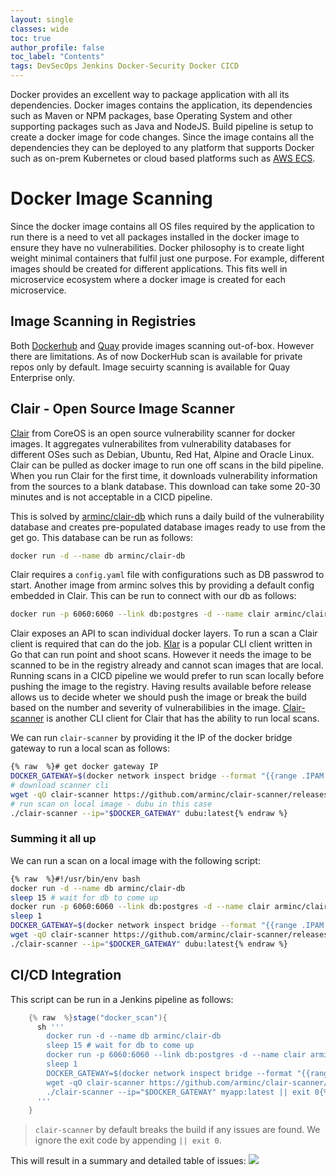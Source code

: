 ```yaml
---
layout: single
classes: wide
toc: true
author_profile: false
toc_label: "Contents"      
tags: DevSecOps Jenkins Docker-Security Docker CICD
---
```

Docker provides an excellent way to package application with all its dependencies. Docker images contains the application, its dependencies such as Maven or NPM packages, base Operating System and other supporting packages such as Java and NodeJS. Build pipeline is setup to create a docker image for code changes. Since the image contains all the dependencies they can be deployed to any platform that supports Docker such as on-prem Kubernetes or cloud based platforms such as [AWS ECS](https://aws.amazon.com/ecs/).

# Docker Image Scanning

Since the docker image contains all OS files required by the application to run there is a need to vet all packages installed in the docker image to ensure they have no vulnerabilities. Docker philosophy is to create light weight minimal containers that fulfil just one purpose. For example, different images should be created for different applications. This fits well in microservice ecosystem where a docker image is created for each microservice.

## Image Scanning in Registries

Both [Dockerhub](https://dockerhub.com) and [Quay](https://quay.io) provide images scanning out-of-box. However there are limitations. As of now DockerHub scan is available for private repos only by default. Image secuirty scanning is available for Quay Enterprise only.

## Clair - Open Source Image Scanner


[Clair](https://github.com/coreos/clair/) from CoreOS is an open source vulnerability scanner for docker images. It aggregates vulnerabilites from vulnerability databases for different OSes such as Debian, Ubuntu, Red Hat, Alpine and Oracle Linux. Clair can be pulled as docker image to run one off scans in the bild pipeline. When you run Clair for the first time, it downloads vulnerability information from the sources to a blank database. This download can take some 20-30 minutes and is not acceptable in a CICD pipeline.

This is solved by [arminc/clair-db](https://cloud.docker.com/repository/docker/arminc/clair-db) which runs a daily build of the vulnerability database and creates pre-populated database images ready to use from the get go. This database can be run as follows:
```bash
docker run -d --name db arminc/clair-db
```

Clair requires a `config.yaml` file with configurations such as DB passwrod to start. Another image from arminc solves this by providing a default config embedded in Clair. This can be run to connect with our db as follows:
```bash
docker run -p 6060:6060 --link db:postgres -d --name clair arminc/clair-local-scan
```

Clair exposes an API to scan individual docker layers. To run a scan a Clair client is required that can do the job. [Klar](https://github.com/optiopay/klar) is a popular CLI client written in Go that can run point and shoot scans. However it needs the image to be scanned to be in the registry already and cannot scan images that are local. Running scans in a CICD pipeline we would prefer to run scan locally before pushing the image to the registry. Having results available before release allows us to decide wheter we should push the image or break the build based on the number and severity of vulnerabilibies in the image. [Clair-scanner](https://github.com/arminc/clair-scanner) is another CLI client for Clair that has the ability to run local scans.

We can run `clair-scanner` by providing it the IP of the docker bridge gateway to run a local scan as follows:
```bash
{% raw  %}# get docker gateway IP
DOCKER_GATEWAY=$(docker network inspect bridge --format "{{range .IPAM.Config}}{{.Gateway}}{{end}}")
# download scanner cli
wget -qO clair-scanner https://github.com/arminc/clair-scanner/releases/download/v8/clair-scanner_linux_amd64 && chmod +x clair-scanner
# run scan on local image - dubu in this case
./clair-scanner --ip="$DOCKER_GATEWAY" dubu:latest{% endraw %}
```

### Summing it all up
We can run a scan on a local image with the following script:
```bash
{% raw  %}#!/usr/bin/env bash
docker run -d --name db arminc/clair-db
sleep 15 # wait for db to come up
docker run -p 6060:6060 --link db:postgres -d --name clair arminc/clair-local-scan
sleep 1
DOCKER_GATEWAY=$(docker network inspect bridge --format "{{range .IPAM.Config}}{{.Gateway}}{{end}}")
wget -qO clair-scanner https://github.com/arminc/clair-scanner/releases/download/v8/clair-scanner_linux_amd64 && chmod +x clair-scanner
./clair-scanner --ip="$DOCKER_GATEWAY" dubu:latest{% endraw %}
```
## CI/CD Integration

This script can be run in a Jenkins pipeline as follows:
```groovy
    {% raw  %}stage("docker_scan"){
      sh '''
        docker run -d --name db arminc/clair-db
        sleep 15 # wait for db to come up
        docker run -p 6060:6060 --link db:postgres -d --name clair arminc/clair-local-scan
        sleep 1
        DOCKER_GATEWAY=$(docker network inspect bridge --format "{{range .IPAM.Config}}{{.Gateway}}{{end}}")
        wget -qO clair-scanner https://github.com/arminc/clair-scanner/releases/download/v8/clair-scanner_linux_amd64 && chmod +x clair-scanner
        ./clair-scanner --ip="$DOCKER_GATEWAY" myapp:latest || exit 0{% endraw %}
      '''
    }
```
> `clair-scanner` by default breaks the build if any issues are found. We ignore the exit code by appending `|| exit 0`.

This will result in a summary and detailed table of issues:
![](/assets/images/docker-scan-with-clair/jenkins_pipeline.png)
